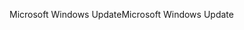 <span data-ttu-id="f46a8-101">Microsoft Windows Update</span><span class="sxs-lookup"><span data-stu-id="f46a8-101">Microsoft Windows Update</span></span>